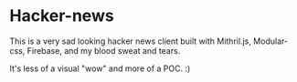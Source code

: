 # Hacker-news
This is a very sad looking hacker news client built with Mithril.js, Modular-css, Firebase, and my blood sweat and tears. 

It's less of a visual "wow" and more of a POC. :)
